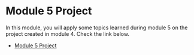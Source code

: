 # Module 5 Project

In this module, you will apply some topics learned during module 5 on the project created in module 4. Check the link below.

- [Module 5 Project](./project/module5-project.md)